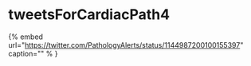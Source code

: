 # tweetsForCardiacPath4

{% embed url="https://twitter.com/PathologyAlerts/status/1144987200100155397"  caption="" % }
